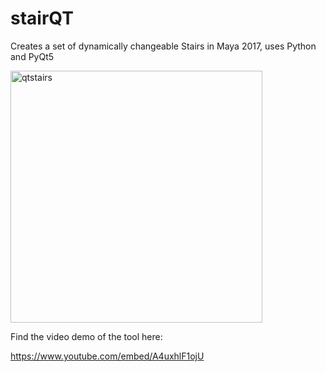 # stairQT
Creates a set of dynamically changeable Stairs in Maya 2017, uses Python and PyQt5

<img width="403" alt="qtstairs" src="https://cloud.githubusercontent.com/assets/5842203/21738500/f1858480-d453-11e6-8459-a3c7fc2bdfe9.png">

Find the video demo of the tool here:

https://www.youtube.com/embed/A4uxhlF1ojU
